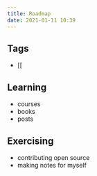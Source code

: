 ```yaml
---
title: Roadmap
date: 2021-01-11 10:39
---
```


## Tags
* [[



## Learning

* courses
* books
* posts

## Exercising 

* contributing open source
* making notes for myself
